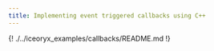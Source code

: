 ```yaml
---
title: Implementing event triggered callbacks using C++
---
```


{! ./../iceoryx_examples/callbacks/README.md !}
